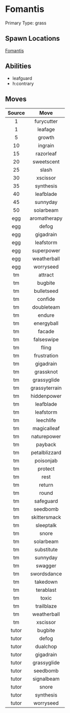 # Fomantis  
Primary Type: grass  
  
## Spawn Locations  
[Fomantis](/data/spawn_presets/fomantis.md)  
  
## Abilities  
  * leafguard
  * h:contrary
  
  
## Moves  
  
| Source | Move |  
|:---:|:---:|  
| 1 | furycutter |  
| 1 | leafage |  
| 5 | growth |  
| 10 | ingrain |  
| 15 | razorleaf |  
| 20 | sweetscent |  
| 25 | slash |  
| 30 | xscissor |  
| 35 | synthesis |  
| 40 | leafblade |  
| 45 | sunnyday |  
| 50 | solarbeam |  
| egg | aromatherapy |  
| egg | defog |  
| egg | gigadrain |  
| egg | leafstorm |  
| egg | superpower |  
| egg | weatherball |  
| egg | worryseed |  
| tm | attract |  
| tm | bugbite |  
| tm | bulletseed |  
| tm | confide |  
| tm | doubleteam |  
| tm | endure |  
| tm | energyball |  
| tm | facade |  
| tm | falseswipe |  
| tm | fling |  
| tm | frustration |  
| tm | gigadrain |  
| tm | grassknot |  
| tm | grassyglide |  
| tm | grassyterrain |  
| tm | hiddenpower |  
| tm | leafblade |  
| tm | leafstorm |  
| tm | leechlife |  
| tm | magicalleaf |  
| tm | naturepower |  
| tm | payback |  
| tm | petalblizzard |  
| tm | poisonjab |  
| tm | protect |  
| tm | rest |  
| tm | return |  
| tm | round |  
| tm | safeguard |  
| tm | seedbomb |  
| tm | skittersmack |  
| tm | sleeptalk |  
| tm | snore |  
| tm | solarbeam |  
| tm | substitute |  
| tm | sunnyday |  
| tm | swagger |  
| tm | swordsdance |  
| tm | takedown |  
| tm | terablast |  
| tm | toxic |  
| tm | trailblaze |  
| tm | weatherball |  
| tm | xscissor |  
| tutor | bugbite |  
| tutor | defog |  
| tutor | dualchop |  
| tutor | gigadrain |  
| tutor | grassyglide |  
| tutor | seedbomb |  
| tutor | signalbeam |  
| tutor | snore |  
| tutor | synthesis |  
| tutor | worryseed |  
  
